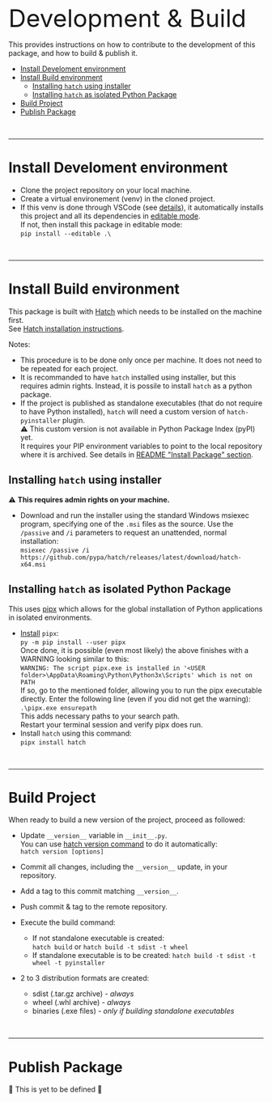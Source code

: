 <font size="8">Development & Build</font>

This provides instructions on how to contribute to the development of this package, and how to build & publish it.

- [Install Develoment environment](#install-develoment-environment)
- [Install Build environment](#install-build-environment)
  - [Installing `hatch` using installer](#installing-hatch-using-installer)
  - [Installing `hatch` as isolated Python Package](#installing-hatch-as-isolated-python-package)
- [Build Project](#build-project)
- [Publish Package](#publish-package)

&nbsp;  

___
# Install Develoment environment

* Clone the project repository on your local machine.
* Create a virtual environement (venv) in the cloned project.
* If this venv is done through VSCode (see [details](https://code.visualstudio.com/docs/python/environments#_creating-environments)), it automatically installs this project and all its dependencies in [editable mode](https://setuptools.pypa.io/en/latest/userguide/development_mode.html).  
If not, then install this package in editable mode:  
`pip install --editable .\`

&nbsp;  

___
# Install Build environment

This package is built with [Hatch](https://hatch.pypa.io) which needs to be installed on the machine first.  
See [Hatch installation instructions](https://hatch.pypa.io/latest/install/).

Notes:
* This procedure is to be done only once per machine. It does not need to be repeated for each project.
* It is recommanded to have `hatch` installed using installer, but this requires admin rights. Instead, it is possile to install `hatch` as a python package.
* If the project is published as standalone executables (that do not require to have Python installed), `hatch` will need a custom version of `hatch-pyinstaller` plugin.  
⚠️ This custom version is not available in Python Package Index (pyPI) yet.  
It requires your PIP environment variables to point to the local repository where it is archived. See details in [README "Install Package" section](.\README.md#install-package).

## Installing `hatch` using installer

⚠️ **This requires admin rights on your machine.**

* Download and run the installer using the standard Windows msiexec program, specifying one of the `.msi` files as the source. Use the `/passive` and `/i` parameters to request an unattended, normal installation:  
`msiexec /passive /i https://github.com/pypa/hatch/releases/latest/download/hatch-x64.msi`

## Installing `hatch` as isolated Python Package

This uses [pipx](https://pipx.pypa.io/) which allows for the global installation of Python applications in isolated environments.

* [Install](https://pipx.pypa.io/stable/installation/) `pipx`:  
`py -m pip install --user pipx`  
Once done, it is possible (even most likely) the above finishes with a WARNING looking similar to this:  
`WARNING: The script pipx.exe is installed in '<USER folder>\AppData\Roaming\Python\Python3x\Scripts' which is not on PATH`  
If so, go to the mentioned folder, allowing you to run the pipx executable directly. Enter the following line (even if you did not get the warning):  
`.\pipx.exe ensurepath`  
This adds necessary paths to your search path.  
Restart your terminal session and verify pipx does run.
* Install `hatch` using this command:  
`pipx install hatch`

&nbsp;  

___
# Build Project

When ready to build a new version of the project, proceed as followed:

* Update `__version__` variable in `__init__.py`.  
You can use [hatch version command](https://hatch.pypa.io/1.9/version/) to do it automatically:  
`hatch version [options]`

* Commit all changes, including the `__version__` update, in your repository.

* Add a tag to this commit matching `__version__`.

* Push commit & tag to the remote repository.

* Execute the build command:
   * If not standalone executable is created:  
      `hatch build` or `hatch build -t sdist -t wheel`
   * If standalone executable is to be created:
      `hatch build -t sdist -t wheel -t pyinstaller`

* 2 to 3 distribution formats are created:
   * sdist (.tar.gz archive) - *always*
   * wheel (.whl archive) - *always*
   * binaries (.exe files) - *only if building standalone executables*

&nbsp;  

___
# Publish Package

🚧 This is yet to be defined 🚧
